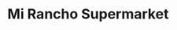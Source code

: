 ---
title: "Mi Rancho Supermarket"
url: /redwood-city/mi-rancho-supermarket-charter-street/
shop: Supermarkt
---